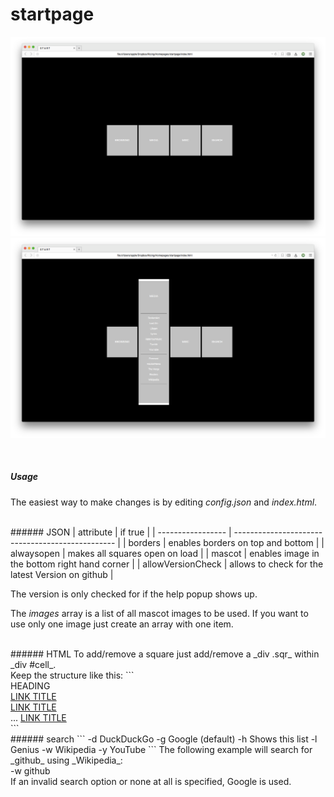 startpage
====

![example screenshot (150721)](https://raw.githubusercontent.com/676339784/676339784.github.io/master/StartPage/startpage%201%20dark.png)
![example screenshot expanded (150721)](https://raw.githubusercontent.com/676339784/676339784.github.io/master/StartPage/startpage%202%20dark.png)


<br>

##### Usage
The easiest way to make changes is by editing _config.json_ and _index.html_.

<br>
###### JSON
| attribute         | if true                                          |
| ----------------- | ------------------------------------------------ |
| borders           | enables borders on top and bottom                |
| alwaysopen        | makes all squares open on load                   |
| mascot            | enables image in the bottom right hand corner    |
| allowVersionCheck | allows to check for the latest Version on github |

The version is only checked for if the help popup shows up.

The _images_ array is a list of all mascot images to be used. If you want to use only one image just create an array with one item.

<br>
###### HTML
To add/remove a square just add/remove a _div .sqr_ within _div #cell_.<br>
Keep the structure like this:
```
<div class="sqr">
    <span>HEADING</span>
    <div class="content">
        <a href="URL">LINK TITLE</a><br>
        <a href="URL">LINK TITLE</a><br>
        ...
        <a href="URL">LINK TITLE</a>
    </div>
</div>
```

<br>
###### search
```
-d      DuckDuckGo
-g      Google (default)
-h      Shows this list
-l      Genius
-w      Wikipedia
-y      YouTube
```
The following example will search for _github_ using _Wikipedia_:<br>
-w github<br>
If an invalid search option or none at all is specified, Google is used.

